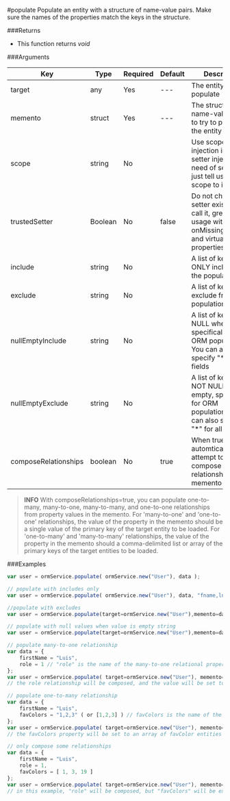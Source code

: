 #populate
Populate an entity with a structure of name-value pairs. Make sure the names of the properties match the keys in the structure.

###Returns

* This function returns *void*


###Arguments

| Key | Type | Required | Default | Description |
| --- | --- | --- | --- | --- |
| target | any | Yes | --- | The entity to populate |
| memento | struct | Yes | --- | The structure of name-value pairs to try to populate the entity with |
| scope | string | No |  | Use scope injection instead of setter injection, no need of setters, just tell us what scope to inject to |
| trustedSetter  | Boolean | No | false | Do not check if the setter exists, just call it, great for usage with onMissingMethod() and virtual properties |
| include | string | No |  | A list of keys to ONLY include in the population |
| exclude | string | No |  | A list of keys to exclude from the population |
| nullEmptyInclude  | string | No |  | A list of keys to NULL when empty, specifically for ORM population. You can also specify "*" for all fields |
| nullEmptyExclude  | string | No |  | A list of keys to NOT NULL when empty, specifically for ORM population. You can also specify "*" for all fields |
| composeRelationships  | boolean | No | true | When true, will automtically attempt to compose relationships from memento |

> **INFO** With composeRelationships=true, you can populate one-to-many, many-to-one, many-to-many, and one-to-one relationships from property values in the memento. For 'many-to-one' and 'one-to-one' relationships, the value of the property in the memento should be a single value of the primary key of the target entity to be loaded. For 'one-to-many' and 'many-to-many' relationships, the value of the property in the memento should a comma-delimited list or array of the primary keys of the target entities to be loaded.

###Examples

```javascript
var user = ormService.populate( ormService.new("User"), data );

// populate with includes only
var user = ormService.populate( ormService.new("User"), data, "fname,lname,email" );

//populate with excludes
var user = ormService.populate(target=ormService.new("User"),memento=data,exclude="id,setup,total" );

// populate with null values when value is empty string
var user = ormService.populate(target=ormService.new("User"),memento=data,nullEmptyInclude="lastName,dateOfBirth" );

// populate many-to-one relationship
var data = {
    firstName = "Luis",
    role = 1 // "role" is the name of the many-to-one relational property, and one is the key value
};
var user = ormService.populate( target=ormService.new("User"), memento=data, composeRelationships=true );
// the role relationship will be composed, and the value will be set to the appropriate instance of the Role model

// populate one-to-many relationship
var data = {
    firstName = "Luis",
    favColors = "1,2,3" ( or [1,2,3] ) // favColors is the name of the one-to-many relational property, and 1, 2 and 3 are key values of favColor models
};
var user = ormService.populate( target=ormService.new("User"), memento=data, composeRelationships=true );
// the favColors property will be set to an array of favColor entities

// only compose some relationships
var data = {
    firstName = "Luis",
    role = 1,
    favColors = [ 1, 3, 19 ]
};
var user = ormService.populate( target=ormService.new("User"), memento=data, composeRelationships=true, exclude="favColors" );
// in this example, "role" will be composed, but "favColors" will be excluded
```

